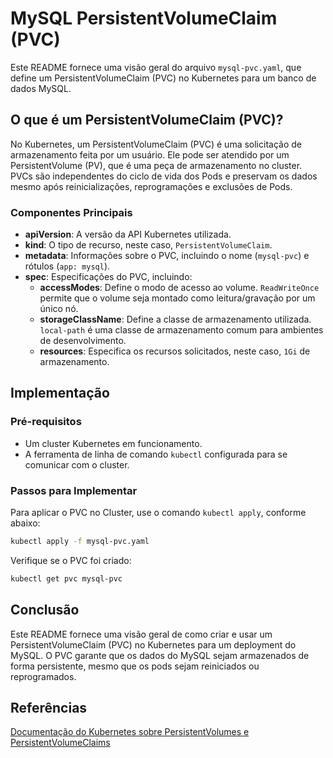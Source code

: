 # MySQL PersistentVolumeClaim (PVC)

Este README fornece uma visão geral do arquivo `mysql-pvc.yaml`, que define um PersistentVolumeClaim (PVC) no Kubernetes para um banco de dados MySQL. 

## O que é um PersistentVolumeClaim (PVC)?

No Kubernetes, um PersistentVolumeClaim (PVC) é uma solicitação de armazenamento feita por um usuário. Ele pode ser atendido por um PersistentVolume (PV), que é uma peça de armazenamento no cluster. PVCs são independentes do ciclo de vida dos Pods e preservam os dados mesmo após reinicializações, reprogramações e exclusões de Pods.

### Componentes Principais

- **apiVersion**: A versão da API Kubernetes utilizada.
- **kind**: O tipo de recurso, neste caso, `PersistentVolumeClaim`.
- **metadata**: Informações sobre o PVC, incluindo o nome (`mysql-pvc`) e rótulos (`app: mysql`).
- **spec**: Especificações do PVC, incluindo:
  - **accessModes**: Define o modo de acesso ao volume. `ReadWriteOnce` permite que o volume seja montado como leitura/gravação por um único nó.
  - **storageClassName**: Define a classe de armazenamento utilizada. `local-path` é uma classe de armazenamento comum para ambientes de desenvolvimento.
  - **resources**: Especifica os recursos solicitados, neste caso, `1Gi` de armazenamento.

## Implementação

### Pré-requisitos

- Um cluster Kubernetes em funcionamento.
- A ferramenta de linha de comando `kubectl` configurada para se comunicar com o cluster.

### Passos para Implementar
Para aplicar o PVC no Cluster, use o comando `kubectl apply`, conforme abaixo:

   ```sh
   kubectl apply -f mysql-pvc.yaml
   ```

Verifique se o PVC foi criado:

   ```sh
   kubectl get pvc mysql-pvc
   ```

## Conclusão

Este README fornece uma visão geral de como criar e usar um PersistentVolumeClaim (PVC) no Kubernetes para um deployment do MySQL. O PVC garante que os dados do MySQL sejam armazenados de forma persistente, mesmo que os pods sejam reiniciados ou reprogramados.

## Referências
[Documentação do Kubernetes sobre PersistentVolumes e PersistentVolumeClaims](https://kubernetes.io/docs/concepts/storage/persistent-volumes/)
